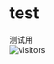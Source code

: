 # test  
测试用  
![visitors](https://visitor-badge.glitch.me/badge?page_id=engineerJoeHou&left_color=green&right_color=red)
